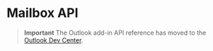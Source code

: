 
# Mailbox API


 >**Important**  The Outlook add-in API reference has moved to the [Outlook Dev Center](https://dev.outlook.com/reference/add-ins/index.html%28Office.15%29.md).

